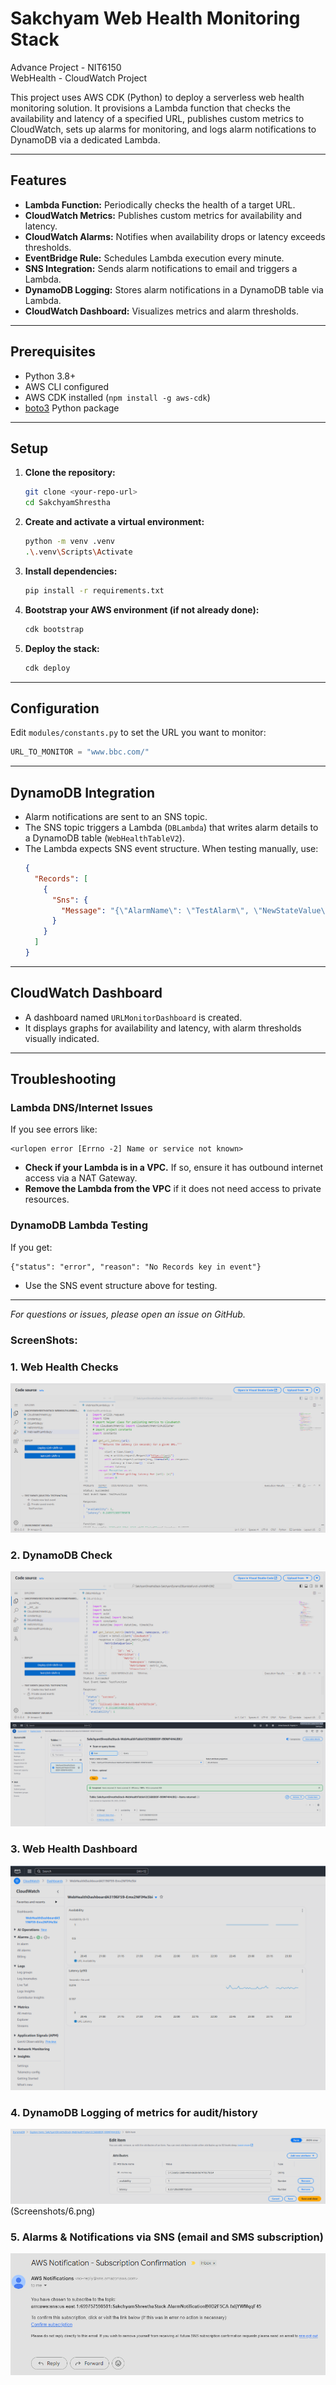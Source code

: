 # Sakchyam Web Health Monitoring Stack

Advance Project - NIT6150  
WebHealth - CloudWatch Project

This project uses AWS CDK (Python) to deploy a serverless web health monitoring solution. It provisions a Lambda function that checks the availability and latency of a specified URL, publishes custom metrics to CloudWatch, sets up alarms for monitoring, and logs alarm notifications to DynamoDB via a dedicated Lambda.

---

## Features

- **Lambda Function:** Periodically checks the health of a target URL.
- **CloudWatch Metrics:** Publishes custom metrics for availability and latency.
- **CloudWatch Alarms:** Notifies when availability drops or latency exceeds thresholds.
- **EventBridge Rule:** Schedules Lambda execution every minute.
- **SNS Integration:** Sends alarm notifications to email and triggers a Lambda.
- **DynamoDB Logging:** Stores alarm notifications in a DynamoDB table via Lambda.
- **CloudWatch Dashboard:** Visualizes metrics and alarm thresholds.

---

## Prerequisites

- Python 3.8+
- AWS CLI configured
- AWS CDK installed (`npm install -g aws-cdk`)
- [boto3](https://pypi.org/project/boto3/) Python package

---

## Setup

1. **Clone the repository:**
    ```sh
    git clone <your-repo-url>
    cd SakchyamShrestha
    ```

2. **Create and activate a virtual environment:**
    ```sh
    python -m venv .venv
    .\.venv\Scripts\Activate
    ```

3. **Install dependencies:**
    ```sh
    pip install -r requirements.txt
    ```

4. **Bootstrap your AWS environment (if not already done):**
    ```sh
    cdk bootstrap
    ```

5. **Deploy the stack:**
    ```sh
    cdk deploy
    ```

---

## Configuration

Edit `modules/constants.py` to set the URL you want to monitor:
```python
URL_TO_MONITOR = "www.bbc.com/"
```

---

## DynamoDB Integration

- Alarm notifications are sent to an SNS topic.
- The SNS topic triggers a Lambda (`DBLambda`) that writes alarm details to a DynamoDB table (`WebHealthTableV2`).
- The Lambda expects SNS event structure. When testing manually, use:
    ```json
    {
      "Records": [
        {
          "Sns": {
            "Message": "{\"AlarmName\": \"TestAlarm\", \"NewStateValue\": \"ALARM\", \"NewStateReason\": \"Threshold Crossed\", \"StateChangeTime\": \"2025-09-05T12:00:00Z\"}"
          }
        }
      ]
    }
    ```

---

## CloudWatch Dashboard

- A dashboard named `URLMonitorDashboard` is created.
- It displays graphs for availability and latency, with alarm thresholds visually indicated.

---

## Troubleshooting

### Lambda DNS/Internet Issues

If you see errors like:
```
<urlopen error [Errno -2] Name or service not known>
```
- **Check if your Lambda is in a VPC.** If so, ensure it has outbound internet access via a NAT Gateway.
- **Remove the Lambda from the VPC** if it does not need access to private resources.

### DynamoDB Lambda Testing

If you get:
```
{"status": "error", "reason": "No Records key in event"}
```
- Use the SNS event structure above for testing.

---

*For questions or issues, please open an issue on GitHub.*



### ScreenShots:

### 1. Web Health Checks
![Web Health Checks](Screenshots/1.png)

### 2. DynamoDB Check
![DynamoDB Check](Screenshots/2.png)
![DynamoDB Log Check](Screenshots/4.png)

### 3. Web Health Dashboard
![Web Health Dashboard](Screenshots/3.png)

### 4. DynamoDB Logging of metrics for audit/history
![DynamoDB Logging of metrics for audit/history](Screenshots/5.png)
(Screenshots/6.png)

### 5. Alarms & Notifications via SNS (email and SMS subscription)
![Alarms & Notifications via SNS](Screenshots/7.png)
